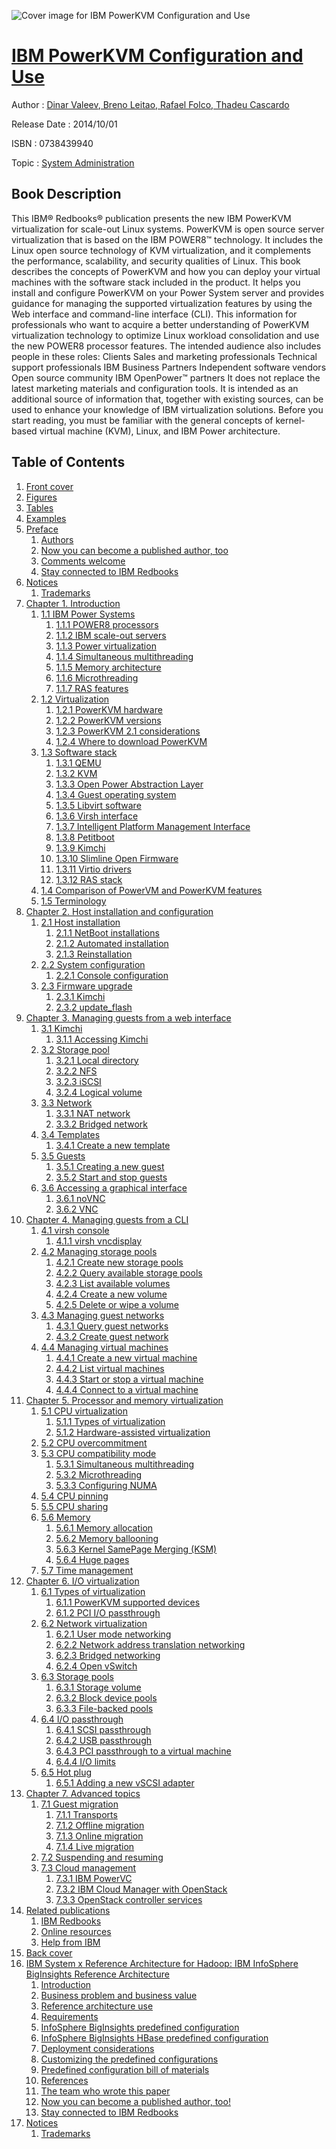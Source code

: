 ![Cover image for IBM PowerKVM Configuration and Use](https://imgdetail.ebookreading.net/cover/cover/system_admin/EB0738439940.jpg)

[IBM PowerKVM Configuration and Use](https://ebookreading.net/view/book/IBM+PowerKVM+Configuration+and+Use-EB0738439940_1.html "IBM PowerKVM Configuration and Use")
====================================================================================================================

Author : [Dinar Valeev](https://ebookreading.net/search/author/Dinar+Valeev),[ Breno Leitao](https://ebookreading.net/search/author/+Breno+Leitao),[ Rafael Folco](https://ebookreading.net/search/author/+Rafael+Folco),[ Thadeu Cascardo](https://ebookreading.net/search/author/+Thadeu+Cascardo)

Release Date : 2014/10/01

ISBN : 0738439940

Topic : [System Administration](https://ebookreading.net/search/category/system-administration)

Book Description
-----------------

This IBM® Redbooks® publication presents the new IBM PowerKVM virtualization for scale-out Linux systems. PowerKVM is open source server virtualization that is based on the IBM POWER8™ technology. It includes the Linux open source technology of KVM virtualization, and it complements the performance, scalability, and security qualities of Linux.
This book describes the concepts of PowerKVM and how you can deploy your virtual machines with the software stack included in the product. It helps you install and configure PowerKVM on your Power System server and provides guidance for managing the supported virtualization features by using the Web interface and command-line interface (CLI).
This information for professionals who want to acquire a better understanding of PowerKVM virtualization technology to optimize Linux workload consolidation and use the new POWER8 processor features. The intended audience also includes people in these roles:
Clients
Sales and marketing professionals
Technical support professionals
IBM Business Partners
Independent software vendors
Open source community
IBM OpenPower™ partners
It does not replace the latest marketing materials and configuration tools. It is intended as an additional source of information that, together with existing sources, can be used to enhance your knowledge of IBM virtualization solutions.
Before you start reading, you must be familiar with the general concepts of kernel-based virtual machine (KVM), Linux, and IBM Power architecture.
              
Table of Contents
-----------------

1. [Front cover](https://ebookreading.net/view/book/IBM+PowerKVM+Configuration+and+Use-EB0738439940_1.html)
1. [Figures](https://ebookreading.net/view/book/IBM+PowerKVM+Configuration+and+Use-EB0738439940_3.html)
1. [Tables](https://ebookreading.net/view/book/IBM+PowerKVM+Configuration+and+Use-EB0738439940_4.html)
1. [Examples](https://ebookreading.net/view/book/IBM+PowerKVM+Configuration+and+Use-EB0738439940_5.html)
1. [Preface](https://ebookreading.net/view/book/IBM+PowerKVM+Configuration+and+Use-EB0738439940_6.html)
    1. [Authors](https://ebookreading.net/view/book/IBM+PowerKVM+Configuration+and+Use-EB0738439940_6.html#ww785754)
    1. [Now you can become a published author, too](https://ebookreading.net/view/book/IBM+PowerKVM+Configuration+and+Use-EB0738439940_6.html#ww786029)
    1. [Comments welcome](https://ebookreading.net/view/book/IBM+PowerKVM+Configuration+and+Use-EB0738439940_6.html#ww775129)
    1. [Stay connected to IBM Redbooks](https://ebookreading.net/view/book/IBM+PowerKVM+Configuration+and+Use-EB0738439940_6.html#ww782351)
1. [Notices](https://ebookreading.net/view/book/IBM+PowerKVM+Configuration+and+Use-EB0738439940_7.html)
    1. [Trademarks](https://ebookreading.net/view/book/IBM+PowerKVM+Configuration+and+Use-EB0738439940_7.html#ww459879)
1. [Chapter 1. Introduction](https://ebookreading.net/view/book/IBM+PowerKVM+Configuration+and+Use-EB0738439940_8.html)
    1. [1.1 IBM Power Systems](https://ebookreading.net/view/book/IBM+PowerKVM+Configuration+and+Use-EB0738439940_8.html#ww469107)
        1. [1.1.1 POWER8 processors](https://ebookreading.net/view/book/IBM+PowerKVM+Configuration+and+Use-EB0738439940_8.html#ww469112)
        1. [1.1.2 IBM scale-out servers](https://ebookreading.net/view/book/IBM+PowerKVM+Configuration+and+Use-EB0738439940_8.html#ww469133)
        1. [1.1.3 Power virtualization](https://ebookreading.net/view/book/IBM+PowerKVM+Configuration+and+Use-EB0738439940_8.html#ww469179)
        1. [1.1.4 Simultaneous multithreading](https://ebookreading.net/view/book/IBM+PowerKVM+Configuration+and+Use-EB0738439940_8.html#ww469195)
        1. [1.1.5 Memory architecture](https://ebookreading.net/view/book/IBM+PowerKVM+Configuration+and+Use-EB0738439940_8.html#ww469199)
        1. [1.1.6 Microthreading](https://ebookreading.net/view/book/IBM+PowerKVM+Configuration+and+Use-EB0738439940_8.html#ww469220)
        1. [1.1.7 RAS features](https://ebookreading.net/view/book/IBM+PowerKVM+Configuration+and+Use-EB0738439940_8.html#ww469233)
    1. [1.2 Virtualization](https://ebookreading.net/view/book/IBM+PowerKVM+Configuration+and+Use-EB0738439940_8.html#ww469245)
        1. [1.2.1 PowerKVM hardware](https://ebookreading.net/view/book/IBM+PowerKVM+Configuration+and+Use-EB0738439940_8.html#ww479169)
        1. [1.2.2 PowerKVM versions](https://ebookreading.net/view/book/IBM+PowerKVM+Configuration+and+Use-EB0738439940_8.html#ww469292)
        1. [1.2.3 PowerKVM 2.1 considerations](https://ebookreading.net/view/book/IBM+PowerKVM+Configuration+and+Use-EB0738439940_8.html#ww469324)
        1. [1.2.4 Where to download PowerKVM](https://ebookreading.net/view/book/IBM+PowerKVM+Configuration+and+Use-EB0738439940_8.html#ww469364)
    1. [1.3 Software stack](https://ebookreading.net/view/book/IBM+PowerKVM+Configuration+and+Use-EB0738439940_8.html#ww469373)
        1. [1.3.1 QEMU](https://ebookreading.net/view/book/IBM+PowerKVM+Configuration+and+Use-EB0738439940_8.html#ww469375)
        1. [1.3.2 KVM](https://ebookreading.net/view/book/IBM+PowerKVM+Configuration+and+Use-EB0738439940_8.html#ww479032)
        1. [1.3.3 Open Power Abstraction Layer](https://ebookreading.net/view/book/IBM+PowerKVM+Configuration+and+Use-EB0738439940_8.html#ww469408)
        1. [1.3.4 Guest operating system](https://ebookreading.net/view/book/IBM+PowerKVM+Configuration+and+Use-EB0738439940_8.html#ww469411)
        1. [1.3.5 Libvirt software](https://ebookreading.net/view/book/IBM+PowerKVM+Configuration+and+Use-EB0738439940_8.html#ww469422)
        1. [1.3.6 Virsh interface](https://ebookreading.net/view/book/IBM+PowerKVM+Configuration+and+Use-EB0738439940_8.html#ww469431)
        1. [1.3.7 Intelligent Platform Management Interface](https://ebookreading.net/view/book/IBM+PowerKVM+Configuration+and+Use-EB0738439940_8.html#ww471394)
        1. [1.3.8 Petitboot](https://ebookreading.net/view/book/IBM+PowerKVM+Configuration+and+Use-EB0738439940_8.html#ww469500)
        1. [1.3.9 Kimchi](https://ebookreading.net/view/book/IBM+PowerKVM+Configuration+and+Use-EB0738439940_8.html#ww469510)
        1. [1.3.10 Slimline Open Firmware](https://ebookreading.net/view/book/IBM+PowerKVM+Configuration+and+Use-EB0738439940_8.html#ww469538)
        1. [1.3.11 Virtio drivers](https://ebookreading.net/view/book/IBM+PowerKVM+Configuration+and+Use-EB0738439940_8.html#ww469554)
        1. [1.3.12 RAS stack](https://ebookreading.net/view/book/IBM+PowerKVM+Configuration+and+Use-EB0738439940_8.html#ww469604)
    1. [1.4 Comparison of PowerVM and PowerKVM features](https://ebookreading.net/view/book/IBM+PowerKVM+Configuration+and+Use-EB0738439940_8.html#ww472091)
    1. [1.5 Terminology](https://ebookreading.net/view/book/IBM+PowerKVM+Configuration+and+Use-EB0738439940_8.html#ww472199)
1. [Chapter 2. Host installation and configuration](https://ebookreading.net/view/book/IBM+PowerKVM+Configuration+and+Use-EB0738439940_9.html)
    1. [2.1 Host installation](https://ebookreading.net/view/book/IBM+PowerKVM+Configuration+and+Use-EB0738439940_9.html#ww465514)
        1. [2.1.1 NetBoot installations](https://ebookreading.net/view/book/IBM+PowerKVM+Configuration+and+Use-EB0738439940_9.html#ww465717)
        1. [2.1.2 Automated installation](https://ebookreading.net/view/book/IBM+PowerKVM+Configuration+and+Use-EB0738439940_9.html#ww465880)
        1. [2.1.3 Reinstallation](https://ebookreading.net/view/book/IBM+PowerKVM+Configuration+and+Use-EB0738439940_9.html#ww472207)
    1. [2.2 System configuration](https://ebookreading.net/view/book/IBM+PowerKVM+Configuration+and+Use-EB0738439940_9.html#ww465973)
        1. [2.2.1 Console configuration](https://ebookreading.net/view/book/IBM+PowerKVM+Configuration+and+Use-EB0738439940_9.html#ww466031)
    1. [2.3 Firmware upgrade](https://ebookreading.net/view/book/IBM+PowerKVM+Configuration+and+Use-EB0738439940_9.html#ww466050)
        1. [2.3.1 Kimchi](https://ebookreading.net/view/book/IBM+PowerKVM+Configuration+and+Use-EB0738439940_9.html#ww466059)
        1. [2.3.2 update_flash](https://ebookreading.net/view/book/IBM+PowerKVM+Configuration+and+Use-EB0738439940_9.html#ww466079)
1. [Chapter 3. Managing guests from a web interface](https://ebookreading.net/view/book/IBM+PowerKVM+Configuration+and+Use-EB0738439940_10.html)
    1. [3.1 Kimchi](https://ebookreading.net/view/book/IBM+PowerKVM+Configuration+and+Use-EB0738439940_10.html#ww463961)
        1. [3.1.1 Accessing Kimchi](https://ebookreading.net/view/book/IBM+PowerKVM+Configuration+and+Use-EB0738439940_10.html#ww463969)
    1. [3.2 Storage pool](https://ebookreading.net/view/book/IBM+PowerKVM+Configuration+and+Use-EB0738439940_10.html#ww463996)
        1. [3.2.1 Local directory](https://ebookreading.net/view/book/IBM+PowerKVM+Configuration+and+Use-EB0738439940_10.html#ww465091)
        1. [3.2.2 NFS](https://ebookreading.net/view/book/IBM+PowerKVM+Configuration+and+Use-EB0738439940_10.html#ww465112)
        1. [3.2.3 iSCSI](https://ebookreading.net/view/book/IBM+PowerKVM+Configuration+and+Use-EB0738439940_10.html#ww465124)
        1. [3.2.4 Logical volume](https://ebookreading.net/view/book/IBM+PowerKVM+Configuration+and+Use-EB0738439940_10.html#ww465157)
    1. [3.3 Network](https://ebookreading.net/view/book/IBM+PowerKVM+Configuration+and+Use-EB0738439940_10.html#ww464972)
        1. [3.3.1 NAT network](https://ebookreading.net/view/book/IBM+PowerKVM+Configuration+and+Use-EB0738439940_10.html#ww464033)
        1. [3.3.2 Bridged network](https://ebookreading.net/view/book/IBM+PowerKVM+Configuration+and+Use-EB0738439940_10.html#ww464044)
    1. [3.4 Templates](https://ebookreading.net/view/book/IBM+PowerKVM+Configuration+and+Use-EB0738439940_10.html#ww464060)
        1. [3.4.1 Create a new template](https://ebookreading.net/view/book/IBM+PowerKVM+Configuration+and+Use-EB0738439940_10.html#ww464071)
    1. [3.5 Guests](https://ebookreading.net/view/book/IBM+PowerKVM+Configuration+and+Use-EB0738439940_10.html#ww464104)
        1. [3.5.1 Creating a new guest](https://ebookreading.net/view/book/IBM+PowerKVM+Configuration+and+Use-EB0738439940_10.html#ww471506)
        1. [3.5.2 Start and stop guests](https://ebookreading.net/view/book/IBM+PowerKVM+Configuration+and+Use-EB0738439940_10.html#ww464110)
    1. [3.6 Accessing a graphical interface](https://ebookreading.net/view/book/IBM+PowerKVM+Configuration+and+Use-EB0738439940_10.html#ww464115)
        1. [3.6.1 noVNC](https://ebookreading.net/view/book/IBM+PowerKVM+Configuration+and+Use-EB0738439940_10.html#ww464117)
        1. [3.6.2 VNC](https://ebookreading.net/view/book/IBM+PowerKVM+Configuration+and+Use-EB0738439940_10.html#ww464124)
1. [Chapter 4. Managing guests from a CLI](https://ebookreading.net/view/book/IBM+PowerKVM+Configuration+and+Use-EB0738439940_11.html)
    1. [4.1 virsh console](https://ebookreading.net/view/book/IBM+PowerKVM+Configuration+and+Use-EB0738439940_11.html#ww465680)
        1. [4.1.1 virsh vncdisplay](https://ebookreading.net/view/book/IBM+PowerKVM+Configuration+and+Use-EB0738439940_11.html#ww465752)
    1. [4.2 Managing storage pools](https://ebookreading.net/view/book/IBM+PowerKVM+Configuration+and+Use-EB0738439940_11.html#ww465767)
        1. [4.2.1 Create new storage pools](https://ebookreading.net/view/book/IBM+PowerKVM+Configuration+and+Use-EB0738439940_11.html#ww465769)
        1. [4.2.2 Query available storage pools](https://ebookreading.net/view/book/IBM+PowerKVM+Configuration+and+Use-EB0738439940_11.html#ww465909)
        1. [4.2.3 List available volumes](https://ebookreading.net/view/book/IBM+PowerKVM+Configuration+and+Use-EB0738439940_11.html#ww465968)
        1. [4.2.4 Create a new volume](https://ebookreading.net/view/book/IBM+PowerKVM+Configuration+and+Use-EB0738439940_11.html#ww465985)
        1. [4.2.5 Delete or wipe a volume](https://ebookreading.net/view/book/IBM+PowerKVM+Configuration+and+Use-EB0738439940_11.html#ww466035)
    1. [4.3 Managing guest networks](https://ebookreading.net/view/book/IBM+PowerKVM+Configuration+and+Use-EB0738439940_11.html#ww466071)
        1. [4.3.1 Query guest networks](https://ebookreading.net/view/book/IBM+PowerKVM+Configuration+and+Use-EB0738439940_11.html#ww466073)
        1. [4.3.2 Create guest network](https://ebookreading.net/view/book/IBM+PowerKVM+Configuration+and+Use-EB0738439940_11.html#ww466111)
    1. [4.4 Managing virtual machines](https://ebookreading.net/view/book/IBM+PowerKVM+Configuration+and+Use-EB0738439940_11.html#ww466223)
        1. [4.4.1 Create a new virtual machine](https://ebookreading.net/view/book/IBM+PowerKVM+Configuration+and+Use-EB0738439940_11.html#ww466225)
        1. [4.4.2 List virtual machines](https://ebookreading.net/view/book/IBM+PowerKVM+Configuration+and+Use-EB0738439940_11.html#ww466298)
        1. [4.4.3 Start or stop a virtual machine](https://ebookreading.net/view/book/IBM+PowerKVM+Configuration+and+Use-EB0738439940_11.html#ww466316)
        1. [4.4.4 Connect to a virtual machine](https://ebookreading.net/view/book/IBM+PowerKVM+Configuration+and+Use-EB0738439940_11.html#ww466359)
1. [Chapter 5. Processor and memory virtualization](https://ebookreading.net/view/book/IBM+PowerKVM+Configuration+and+Use-EB0738439940_12.html)
    1. [5.1 CPU virtualization](https://ebookreading.net/view/book/IBM+PowerKVM+Configuration+and+Use-EB0738439940_12.html#ww466233)
        1. [5.1.1 Types of virtualization](https://ebookreading.net/view/book/IBM+PowerKVM+Configuration+and+Use-EB0738439940_12.html#ww466237)
        1. [5.1.2 Hardware-assisted virtualization](https://ebookreading.net/view/book/IBM+PowerKVM+Configuration+and+Use-EB0738439940_12.html#ww466252)
    1. [5.2 CPU overcommitment](https://ebookreading.net/view/book/IBM+PowerKVM+Configuration+and+Use-EB0738439940_12.html#ww466256)
    1. [5.3 CPU compatibility mode](https://ebookreading.net/view/book/IBM+PowerKVM+Configuration+and+Use-EB0738439940_12.html#ww466270)
        1. [5.3.1 Simultaneous multithreading](https://ebookreading.net/view/book/IBM+PowerKVM+Configuration+and+Use-EB0738439940_12.html#ww466302)
        1. [5.3.2 Microthreading](https://ebookreading.net/view/book/IBM+PowerKVM+Configuration+and+Use-EB0738439940_12.html#ww466547)
        1. [5.3.3 Configuring NUMA](https://ebookreading.net/view/book/IBM+PowerKVM+Configuration+and+Use-EB0738439940_12.html#ww466760)
    1. [5.4 CPU pinning](https://ebookreading.net/view/book/IBM+PowerKVM+Configuration+and+Use-EB0738439940_12.html#ww466794)
    1. [5.5 CPU sharing](https://ebookreading.net/view/book/IBM+PowerKVM+Configuration+and+Use-EB0738439940_12.html#ww466819)
    1. [5.6 Memory](https://ebookreading.net/view/book/IBM+PowerKVM+Configuration+and+Use-EB0738439940_12.html#ww466838)
        1. [5.6.1 Memory allocation](https://ebookreading.net/view/book/IBM+PowerKVM+Configuration+and+Use-EB0738439940_12.html#ww466842)
        1. [5.6.2 Memory ballooning](https://ebookreading.net/view/book/IBM+PowerKVM+Configuration+and+Use-EB0738439940_12.html#ww466866)
        1. [5.6.3 Kernel SamePage Merging (KSM)](https://ebookreading.net/view/book/IBM+PowerKVM+Configuration+and+Use-EB0738439940_12.html#ww466937)
        1. [5.6.4 Huge pages](https://ebookreading.net/view/book/IBM+PowerKVM+Configuration+and+Use-EB0738439940_12.html#ww467055)
    1. [5.7 Time management](https://ebookreading.net/view/book/IBM+PowerKVM+Configuration+and+Use-EB0738439940_12.html#ww467107)
1. [Chapter 6. I/O virtualization](https://ebookreading.net/view/book/IBM+PowerKVM+Configuration+and+Use-EB0738439940_13.html)
    1. [6.1 Types of virtualization](https://ebookreading.net/view/book/IBM+PowerKVM+Configuration+and+Use-EB0738439940_13.html#ww466316)
        1. [6.1.1 PowerKVM supported devices](https://ebookreading.net/view/book/IBM+PowerKVM+Configuration+and+Use-EB0738439940_13.html#ww466318)
        1. [6.1.2 PCI I/O passthrough](https://ebookreading.net/view/book/IBM+PowerKVM+Configuration+and+Use-EB0738439940_13.html#ww467780)
    1. [6.2 Network virtualization](https://ebookreading.net/view/book/IBM+PowerKVM+Configuration+and+Use-EB0738439940_13.html#ww466343)
        1. [6.2.1 User mode networking](https://ebookreading.net/view/book/IBM+PowerKVM+Configuration+and+Use-EB0738439940_13.html#ww466356)
        1. [6.2.2 Network address translation networking](https://ebookreading.net/view/book/IBM+PowerKVM+Configuration+and+Use-EB0738439940_13.html#ww466367)
        1. [6.2.3 Bridged networking](https://ebookreading.net/view/book/IBM+PowerKVM+Configuration+and+Use-EB0738439940_13.html#ww466369)
        1. [6.2.4 Open vSwitch](https://ebookreading.net/view/book/IBM+PowerKVM+Configuration+and+Use-EB0738439940_13.html#ww467527)
    1. [6.3 Storage pools](https://ebookreading.net/view/book/IBM+PowerKVM+Configuration+and+Use-EB0738439940_13.html#ww467169)
        1. [6.3.1 Storage volume](https://ebookreading.net/view/book/IBM+PowerKVM+Configuration+and+Use-EB0738439940_13.html#ww469528)
        1. [6.3.2 Block device pools](https://ebookreading.net/view/book/IBM+PowerKVM+Configuration+and+Use-EB0738439940_13.html#ww466507)
        1. [6.3.3 File-backed pools](https://ebookreading.net/view/book/IBM+PowerKVM+Configuration+and+Use-EB0738439940_13.html#ww466527)
    1. [6.4 I/O passthrough](https://ebookreading.net/view/book/IBM+PowerKVM+Configuration+and+Use-EB0738439940_13.html#ww464670)
        1. [6.4.1 SCSI passthrough](https://ebookreading.net/view/book/IBM+PowerKVM+Configuration+and+Use-EB0738439940_13.html#ww464767)
        1. [6.4.2 USB passthrough](https://ebookreading.net/view/book/IBM+PowerKVM+Configuration+and+Use-EB0738439940_13.html#ww464787)
        1. [6.4.3 PCI passthrough to a virtual machine](https://ebookreading.net/view/book/IBM+PowerKVM+Configuration+and+Use-EB0738439940_13.html#ww464911)
        1. [6.4.4 I/O limits](https://ebookreading.net/view/book/IBM+PowerKVM+Configuration+and+Use-EB0738439940_13.html#ww465087)
    1. [6.5 Hot plug](https://ebookreading.net/view/book/IBM+PowerKVM+Configuration+and+Use-EB0738439940_13.html#ww466630)
        1. [6.5.1 Adding a new vSCSI adapter](https://ebookreading.net/view/book/IBM+PowerKVM+Configuration+and+Use-EB0738439940_13.html#ww466757)
1. [Chapter 7. Advanced topics](https://ebookreading.net/view/book/IBM+PowerKVM+Configuration+and+Use-EB0738439940_14.html)
    1. [7.1 Guest migration](https://ebookreading.net/view/book/IBM+PowerKVM+Configuration+and+Use-EB0738439940_14.html#ww468129)
        1. [7.1.1 Transports](https://ebookreading.net/view/book/IBM+PowerKVM+Configuration+and+Use-EB0738439940_14.html#ww468972)
        1. [7.1.2 Offline migration](https://ebookreading.net/view/book/IBM+PowerKVM+Configuration+and+Use-EB0738439940_14.html#ww468144)
        1. [7.1.3 Online migration](https://ebookreading.net/view/book/IBM+PowerKVM+Configuration+and+Use-EB0738439940_14.html#ww468169)
        1. [7.1.4 Live migration](https://ebookreading.net/view/book/IBM+PowerKVM+Configuration+and+Use-EB0738439940_14.html#ww468208)
    1. [7.2 Suspending and resuming](https://ebookreading.net/view/book/IBM+PowerKVM+Configuration+and+Use-EB0738439940_14.html#ww468262)
    1. [7.3 Cloud management](https://ebookreading.net/view/book/IBM+PowerKVM+Configuration+and+Use-EB0738439940_14.html#ww468316)
        1. [7.3.1 IBM PowerVC](https://ebookreading.net/view/book/IBM+PowerKVM+Configuration+and+Use-EB0738439940_14.html#ww468357)
        1. [7.3.2 IBM Cloud Manager with OpenStack](https://ebookreading.net/view/book/IBM+PowerKVM+Configuration+and+Use-EB0738439940_14.html#ww468786)
        1. [7.3.3 OpenStack controller services](https://ebookreading.net/view/book/IBM+PowerKVM+Configuration+and+Use-EB0738439940_14.html#ww468442)
1. [Related publications](https://ebookreading.net/view/book/IBM+PowerKVM+Configuration+and+Use-EB0738439940_16.html)
    1. [IBM Redbooks](https://ebookreading.net/view/book/IBM+PowerKVM+Configuration+and+Use-EB0738439940_16.html#ww454350)
    1. [Online resources](https://ebookreading.net/view/book/IBM+PowerKVM+Configuration+and+Use-EB0738439940_16.html#ww455988)
    1. [Help from IBM](https://ebookreading.net/view/book/IBM+PowerKVM+Configuration+and+Use-EB0738439940_16.html#ww456261)
1. [Back cover](https://ebookreading.net/view/book/IBM+PowerKVM+Configuration+and+Use-EB0738439940_18.html#ww465861)
1. [IBM System x Reference Architecture for Hadoop: IBM InfoSphere BigInsights Reference Architecture](https://ebookreading.net/view/book/IBM+PowerKVM+Configuration+and+Use-EB0738439940_19.html)
    1. [Introduction](https://ebookreading.net/view/book/IBM+PowerKVM+Configuration+and+Use-EB0738439940_19.html#ww510185)
    1. [Business problem and business value](https://ebookreading.net/view/book/IBM+PowerKVM+Configuration+and+Use-EB0738439940_19.html#ww468750)
    1. [Reference architecture use](https://ebookreading.net/view/book/IBM+PowerKVM+Configuration+and+Use-EB0738439940_19.html#ww549180)
    1. [Requirements](https://ebookreading.net/view/book/IBM+PowerKVM+Configuration+and+Use-EB0738439940_19.html#ww476823)
    1. [InfoSphere BigInsights predefined configuration](https://ebookreading.net/view/book/IBM+PowerKVM+Configuration+and+Use-EB0738439940_19.html#ww501885)
    1. [InfoSphere BigInsights HBase predefined configuration](https://ebookreading.net/view/book/IBM+PowerKVM+Configuration+and+Use-EB0738439940_19.html#ww494430)
    1. [Deployment considerations](https://ebookreading.net/view/book/IBM+PowerKVM+Configuration+and+Use-EB0738439940_19.html#ww497300)
    1. [Customizing the predefined configurations](https://ebookreading.net/view/book/IBM+PowerKVM+Configuration+and+Use-EB0738439940_19.html#ww497358)
    1. [Predefined configuration bill of materials](https://ebookreading.net/view/book/IBM+PowerKVM+Configuration+and+Use-EB0738439940_19.html#ww552575)
    1. [References](https://ebookreading.net/view/book/IBM+PowerKVM+Configuration+and+Use-EB0738439940_19.html#ww477676)
    1. [The team who wrote this paper](https://ebookreading.net/view/book/IBM+PowerKVM+Configuration+and+Use-EB0738439940_19.html#ww471347)
    1. [Now you can become a published author, too!](https://ebookreading.net/view/book/IBM+PowerKVM+Configuration+and+Use-EB0738439940_19.html#ww471408)
    1. [Stay connected to IBM Redbooks](https://ebookreading.net/view/book/IBM+PowerKVM+Configuration+and+Use-EB0738439940_19.html#ww471445)
1. [Notices](https://ebookreading.net/view/book/IBM+PowerKVM+Configuration+and+Use-EB0738439940_20.html)
    1. [Trademarks](https://ebookreading.net/view/book/IBM+PowerKVM+Configuration+and+Use-EB0738439940_20.html#ww459879)
